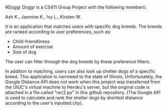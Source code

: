 #Doggr
Doggr is a CS411 Group Project with the following members:

Ash K., Jasmine K., Ivy L., Kirsten W.

It is an application that matches users with specific dog breeds. The breeds are ranked according to user preferences, such as:
- Child-friendliness
- Amount of exercise
- Size of dog

The user can filter through the dog breeds by these preference filters.

In addition to matching, users can also look up shelter dogs of a specific breed. This application is narrowed to the state of Illinois. Unfortunately, the Google Distance API does not work when this project was transferred from the UIUC's virtual machine to Heroku's server, but the original code is attached in a file called "rec2.py" in this github repository.
(The Google API is used to calculate and rank the shelter dogs by shortest distance according to the user's inputted city).

